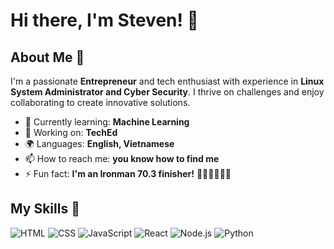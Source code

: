 # Hi there, I'm Steven! 👋

## About Me 🚀

I'm a passionate **Entrepreneur** and tech enthusiast with experience in **Linux System Administrator and Cyber Security**. I thrive on challenges and enjoy collaborating to create innovative solutions.

- 🌱 Currently learning: **Machine Learning**
- 🔭 Working on: **TechEd**
- 🌍 Languages: **English, Vietnamese**
- 📫 How to reach me: **you know how to find me**
- ⚡ Fun fact: **I'm an Ironman 70.3 finisher!**  🏊‍♂️🚴‍♂️🏃‍♂️

## My Skills 🧠

![HTML](https://img.shields.io/badge/-HTML-E34F26?style=flat-square&logo=html5&logoColor=white)
![CSS](https://img.shields.io/badge/-CSS-1572B6?style=flat-square&logo=css3&logoColor=white)
![JavaScript](https://img.shields.io/badge/-JavaScript-F7DF1E?style=flat-square&logo=javascript&logoColor=black)
![React](https://img.shields.io/badge/-React-61DAFB?style=flat-square&logo=react&logoColor=black)
![Node.js](https://img.shields.io/badge/-Node.js-339933?style=flat-square&logo=node.js&logoColor=white)
![Python](https://img.shields.io/badge/Python-FFD43B?style=flat-square&logo=python&logoColor=blue)
